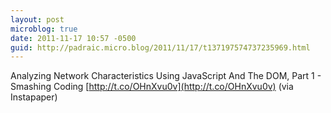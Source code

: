 ```yaml
---
layout: post
microblog: true
date: 2011-11-17 10:57 -0500
guid: http://padraic.micro.blog/2011/11/17/t137197574737235969.html
---
```

Analyzing Network Characteristics Using JavaScript And The DOM, Part 1 - Smashing Coding [http://t.co/OHnXvu0v](http://t.co/OHnXvu0v) (via Instapaper)
